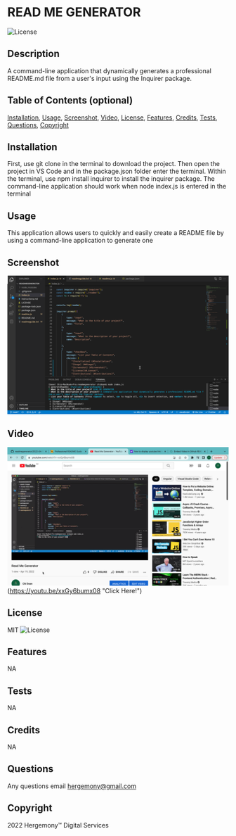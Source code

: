 

# READ ME GENERATOR
![License](https://img.shields.io/badge/License-MIT-blue)

## Description
A command-line application that dynamically generates a professional README.md file from a user's input using the Inquirer package.

## Table of Contents (optional)
[Installation](##Installation),
[Usage](##Usage),
[Screenshot](#Screenshot),
[Video](#Video),
[License](#License),
[Features](#Features),
[Credits](#Credits),
[Tests](#Tests),
[Questions](#Questions),
[Copyright](#Copyright)

## Installation
First, use git clone in the terminal to download the project. Then open the project in VS Code and in the package.json folder enter the terminal. Within the terminal, use npm install inquirer to install the inquirer package. The command-line application should work when node index.js is entered in the terminal

## Usage
This application allows users to quickly and easily create a README file by using a command-line application to generate one

## Screenshot
![alt text](https://github.com/hergemony/readmegenerator/blob/main/assets/images/Screen%20Shot%202022-04-19%20at%2011.05.44%20am.png?raw=true)

## Video
![Alt text for your video](assets/images/Youtubescreenshotreadmegenerator.png)(https://youtu.be/xxGy6bumx08 "Click Here!")

## License
MIT
![License](https://img.shields.io/badge/License-MIT-blue)

## Features
NA

## Tests
NA

## Credits
NA

## Questions
Any questions email hergemony@gmail.com

## Copyright
2022 Hergemony™️ Digital Services
